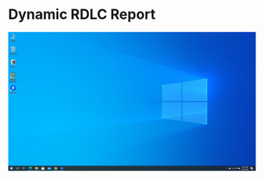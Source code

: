 <p align="center">
  <h1>Dynamic RDLC Report</h1>
</p>


<p align="center">
  <img src="Images/MainImage.png"/>
</p>
